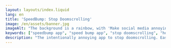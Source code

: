 ```yaml
---
layout: layouts/index.liquid
lang: en
title: 'SpeedBump: Stop Doomscrolling'
image: /en/assets/banner.jpg
imageAlt: "The background is a rainbow, with 'Make social media annoying' in the middle using the font Comic Sans, and a badly drawn cat in the top right corner. It references the internet meme 'graphic design is my passion'."
keywords: ["speedbump app", "speed bump app", "stop doomscrolling", "how to stop doomscrolling", "stop doomscrolling app", "how to avoid doomscrolling"]
description: "The intentionally annoying app to stop doomscrolling. Easily set limits on social media apps and build healthy digital habits."
---
```

